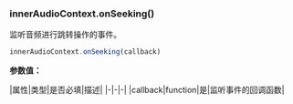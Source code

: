 ### innerAudioContext.onSeeking()

监听音频进行跳转操作的事件。

```js
innerAudioContext.onSeeking(callback)
```

**参数值：**

|属性|类型|是否必填|描述|
|-|-|-|
|callback|function|是|监听事件的回调函数|